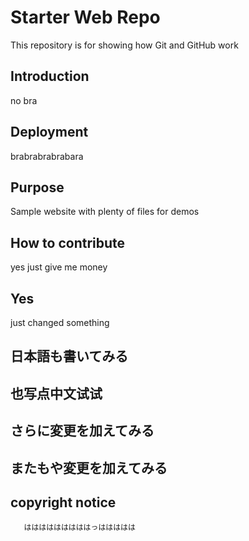 # Starter Web Repo

This repository is for showing how Git and GitHub work

## Introduction

no bra

## Deployment

 brabrabrabrabara


## Purpose

Sample website with plenty of files for demos

## How to contribute

yes just give me money

## Yes

just changed something 

## 日本語も書いてみる

## 也写点中文试试

## さらに変更を加えてみる

## またもや変更を加えてみる

## copyright notice
       はははははははははっははははは
